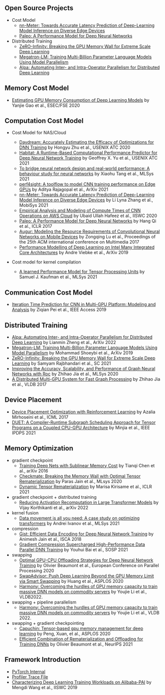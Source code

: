 ## Open Source Projects
- Cost Model
  - [nn-Meter: Towards Accurate Latency Prediction of Deep-Learning Model Inference on Diverse Edge Devices](https://github.com/microsoft/nn-Meter)
  - [Paleo: A Performance Model for Deep Neural Networks](https://github.com/TalwalkarLab/paleo)
- Distributed Training
  - [ZeRO-Infinity: Breaking the GPU Memory Wall for Extreme Scale Deep Learning](https://github.com/microsoft/DeepSpeed)
  - [Megatron-LM: Training Multi-Billion Parameter Language Models Using Model Parallelism](https://github.com/NVIDIA/Megatron-LM)
  - [Alpa: Automating Inter- and Intra-Operator Parallelism for Distributed Deep Learning](https://github.com/alpa-projects)

## Memory Cost Model
- [Estimating GPU Memory Consumption of Deep Learning Models](https://www.microsoft.com/en-us/research/uploads/prod/2020/09/dnnmem.pdf) by Yanjie Gao et al., ESEC/FSE 2020

## Computation Cost Model
- Cost Model for NAS/Cloud
  - [Daydream: Accurately Estimating the Efficacy of Optimizations for DNN Training](https://www.usenix.org/system/files/atc20-zhu-hongyu.pdf) by Hongyu Zhu et al., USENIX ATC 2020
  - [Habitat: A Runtime-Based Computational Performance Predictor for Deep Neural Network Training](https://www.usenix.org/system/files/atc21-yu.pdf) by Geoffrey X. Yu et al., USENIX ATC 2021
  - [To bridge neural network design and real-world performance: A behaviour study for neural networks](https://proceedings.mlsys.org/paper/2021/file/02522a2b2726fb0a03bb19f2d8d9524d-Paper.pdf) by Xiaohu Tang et al., MLSys 2021
  - [perf4sight: A toolflow to model CNN training performance on Edge GPUs](https://arxiv.org/pdf/2108.05580.pdf) by Aditya Rajagopal et al., ArXiv 2021
  - [nn-Meter: Towards Accurate Latency Prediction of Deep-Learning Model Inference on Diverse Edge Devices](https://dl.acm.org/doi/pdf/10.1145/3458864.3467882?casa_token=x0qNEhcP_wAAAAAA:uCTMD3yLynIaS7PwFvxzT65oxmrKz6EyOClSjYNCr-t036yn8VsqJcNjygQDkhR_04NeyZvRWS0e) by Li Lyna Zhang et al., MobiSys 2021
  - [Empirical Analysis and Modeling of Compute Times of CNN Operations on AWS Cloud](https://ieeexplore.ieee.org/abstract/document/9251263) by Ubaid Ullah Hafeez et al., IISWC 2020
  - [Paleo: A Performance Model for Deep Neural Networks](https://openreview.net/pdf?id=SyVVJ85lg) by Hang Qi et al., ICLR 2017
  - [Augur: Modeling the Resource Requirements of Convolutional Neural Networks on Mobile Devices](https://arxiv.org/pdf/1709.09503.pdf) by Zongqing Lu et al., Proceedings of the 25th ACM international conference on Multimedia 2017
  - [Performance Modelling of Deep Learning on Intel Many Integrated Core Architectures](https://arxiv.org/pdf/1906.01992.pdf) by Andre Viebke et al., ArXiv 2019
 
- Cost model for kernel compilation
  - [A learned Performance Model for Tensor Processing Units](https://arxiv.org/abs/2008.01040) by Samuel J. Kaufman et al., MLSys 2021

## Communication Cost Model
- [Iteration Time Prediction for CNN in Multi-GPU Platform: Modeling and Analysis](https://ieeexplore.ieee.org/stamp/stamp.jsp?tp=&arnumber=8713989) by Ziqian Pei et al., IEEE Access 2019

## Distributed Training
- [Alpa: Automating Inter- and Intra-Operator Parallelism for Distributed Deep Learning](https://arxiv.org/pdf/2201.12023.pdf) by Lianmin Zheng et al., ArXiv 2022
- [Megatron-LM: Training Multi-Billion Parameter Language Models Using Model Parallelism](https://arxiv.org/pdf/1909.08053.pdf) by Mohammad Shoeybi et al., ArXiv 2019
- [ZeRO-Infinity: Breaking the GPU Memory Wall for Extreme Scale Deep Learning](https://arxiv.org/pdf/2104.07857.pdf) by Samyam Rajbhandari et al., SC 2021
- [Improving the Accuracy, Scalability, and Performance of Graph Neural Networks with Roc](https://cs.stanford.edu/~zhihao/papers/mlsys20.pdf) by Zhihao Jia et al., MLSys 2020
- [A Distributed Multi-GPU System for Fast Graph Processing](http://www.vldb.org/pvldb/vol11/p297-jia.pdf) by Zhihao Jia et al., VLDB 2017

## Device Placement
- [Device Placement Optimization with Reinforcement Learning](https://arxiv.org/pdf/1706.04972.pdf) by Azalia Mirhoseini et al., ICML 2017
- [DUET: A Compiler-Runtime Subgraph Scheduling Approach for Tensor Programs on a Coupled CPU-GPU Architecture](https://ieeexplore.ieee.org/stamp/stamp.jsp?arnumber=9460468&casa_token=2gAY08LpV_oAAAAA:CPc0zg6FF4hQ9AfoW2X5SpyxYWcQQpn0G_kxQ-5QXwCHYhD--lf5A4-ELiSlXrKcDTXbsI2sEKg) by Minjia et al., IEEE IPDPS 2021

## Memory Optimization
- gradient checkpoint
  - [Training Deep Nets with Sublinear Memory Cost](https://arxiv.org/pdf/1604.06174.pdf) by Tianqi Chen et al., arXiv 2016
  - [Checkmate: Breaking the Memory Wall with Optimal Tensor Rematerialization](https://arxiv.org/pdf/1910.02653.pdf) by Paras Jain et al., MLsys 2020
  - [Dynamic Tensor Rematerialization](https://arxiv.org/pdf/2006.09616.pdf) by Marisa Kirisame et al., ICLR 2021
- gradient checkpoint + distributed training
  - [Reducing Activation Recomputation in Large Transformer Models](https://arxiv.org/pdf/2205.05198.pdf) by Vijay Korthikanti et al., arXiv 2022
- kernel fusion
  - [Data movement is all you need: A case study on optimizing transformers](https://proceedings.mlsys.org/paper/2021/file/c9e1074f5b3f9fc8ea15d152add07294-Paper.pdf) by Andrei Ivanov et al., MLSys 2021
- compression
  - [Gist: Efficient Data Encoding for Deep Neural Network Training](https://www.microsoft.com/en-us/research/uploads/prod/2018/04/fiddle-gist-isca18.pdf) by Animesh Jain et al., ISCA 2018 
  - [Gradient Compression Supercharged High-Performance Data Parallel DNN Training](https://www.ruichuan.org/papers/hipress-sosp21.pdf) by Youhui Bai et al., SOSP 2021
- swapping
  - [Optimal GPU-CPU Offloading Strategies for Deep Neural Network Training](https://hal.inria.fr/hal-02316266/document) by Olivier Beaumont et al., European Conference on Parallel Processing 2020
  - [SwapAdvisor: Push Deep Learning Beyond the GPU Memory Limit via Smart Swapping](http://www.news.cs.nyu.edu/~jinyang/pub/swapadvisor-asplos20.pdf) by Huang et al., ASPLOS 2020
  - [Harmony: Overcoming the hurdles of GPU memory capacity to train massive DNN models on commodity servers](https://arxiv.org/pdf/2202.01306.pdf) by Youjie Li et al., VLDB2022.
- swapping + pipeline parallelism
  - [Harmony: Overcoming the hurdles of GPU memory capacity to train massive DNN models on commodity servers](https://arxiv.org/pdf/2202.01306.pdf) by Youjie Li et al., VLDB 2022.
- swapping + gradient checkpointing
  - [Capuchin: Tensor-based gpu memory management for deep learning](https://dl.acm.org/doi/pdf/10.1145/3373376.3378505?casa_token=Fa8ZayNjRk0AAAAA:8Bc7PzTe0SrH_edARFzh1vi7ll7CNzUDHsk4pHiOu8dwbmHExYFtYeQGKCKIqtPhS-tSXN1q_kn1KA) by Peng, Xuan, et al., ASPLOS 2020
  - [Efficient Combination of Rematerialization and Offloading for Training DNNs](https://proceedings.neurips.cc/paper/2021/file/c8461bf13fca8a2b9912ab2eb1668e4b-Paper.pdf) by Olivier Beaumont et al., NeurIPS 2021

## Framework Introduction
- [PyTorch Internal](http://blog.ezyang.com/2019/05/pytorch-internals/)
- [Profiler Trace File](https://docs.google.com/document/d/1CvAClvFfyA5R-PhYUmn5OOQtYMH4h6I0nSsKchNAySU/preview)
- [Characterizing Deep Learning Training Workloads on Alibaba-PAI](https://arxiv.org/pdf/1910.05930.pdf) by Mengdi Wang et al., IISWC 2019
